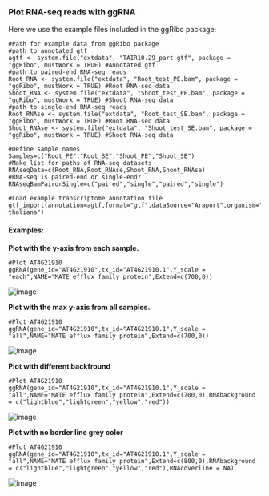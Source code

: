 ### Plot RNA-seq reads with ggRNA
Here we use the example files included in the ggRibo package:
```
#Path for example data from ggRibo package
#path to annotated gtf
agtf <- system.file("extdata", "TAIR10.29_part.gtf", package = "ggRibo", mustWork = TRUE) #Annotated gtf
#path to paired-end RNA-seq reads
Root_RNA <- system.file("extdata", "Root_test_PE.bam", package = "ggRibo", mustWork = TRUE) #Root RNA-seq data
Shoot_RNA <- system.file("extdata", "Shoot_test_PE.bam", package = "ggRibo", mustWork = TRUE) #Shoot RNA-seq data
#path to single-end RNA-seq reads
Root_RNAse <- system.file("extdata", "Root_test_SE.bam", package = "ggRibo", mustWork = TRUE) #Root RNA-seq data
Shoot_RNAse <- system.file("extdata", "Shoot_test_SE.bam", package = "ggRibo", mustWork = TRUE) #Shoot RNA-seq data

#Define sample names
Samples=c("Root_PE","Root_SE","Shoot_PE","Shoot_SE")
#Make list for paths of RNA-seq datasets
RNAseqData=c(Root_RNA,Root_RNAse,Shoot_RNA,Shoot_RNAse)
#RNA-seq is paired-end or single-end?
RNAseqBamPairorSingle=c("paired","single","paired","single")

#Load example transcriptome annotation file
gtf_import(annotation=agtf,format="gtf",dataSource="Araport",organism="Arabidopsis thaliana")
```
#### Examples:
**Plot with the y-axis from each sample.**
```
#Plot AT4G21910
ggRNA(gene_id="AT4G21910",tx_id="AT4G21910.1",Y_scale = "each",NAME="MATE efflux family protein",Extend=c(700,0))
```
![image](https://github.com/user-attachments/assets/52bf25d7-19e0-4ad0-ad5b-0ddb96e3cb68)

**Plot with the max y-axis from all samples.**
```
#Plot AT4G21910
ggRNA(gene_id="AT4G21910",tx_id="AT4G21910.1",Y_scale = "all",NAME="MATE efflux family protein",Extend=c(700,0))
```
![image](https://github.com/user-attachments/assets/da3b38d4-3c5a-4db9-b80d-c2d2e9f04060)

**Plot with different backfround**
```
#Plot AT4G21910
ggRNA(gene_id="AT4G21910",tx_id="AT4G21910.1",Y_scale = "all",NAME="MATE efflux family protein",Extend=c(700,0),RNAbackground = c("lightblue","lightgreen","yellow","red"))
```
![image](https://github.com/user-attachments/assets/2830915b-8195-4bba-b7a6-4defec36257f)

**Plot with no border line grey color**
```
#Plot AT4G21910
ggRNA(gene_id="AT4G21910",tx_id="AT4G21910.1",Y_scale = "all",NAME="MATE efflux family protein",Extend=c(800,0),RNAbackground = c("lightblue","lightgreen","yellow","red"),RNAcoverline = NA)
```
![image](https://github.com/user-attachments/assets/dbf7634b-040e-4b53-946b-dbd7f8cf4652)




